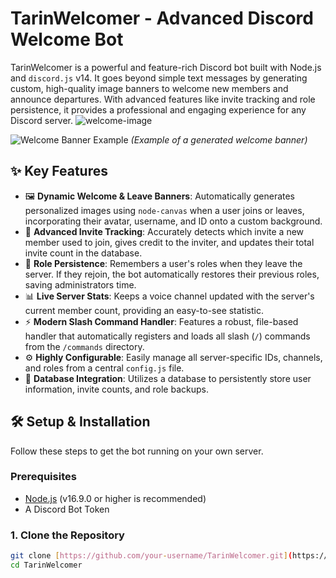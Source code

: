 # TarinWelcomer - Advanced Discord Welcome Bot

TarinWelcomer is a powerful and feature-rich Discord bot built with Node.js and `discord.js` v14. It goes beyond simple text messages by generating custom, high-quality image banners to welcome new members and announce departures. With advanced features like invite tracking and role persistence, it provides a professional and engaging experience for any Discord server.
![welcome-image](https://github.com/user-attachments/assets/2b314afa-53de-4c83-9e6d-f0a5dec6f9a5)

![Welcome Banner Example]()
*(Example of a generated welcome banner)*

## ✨ Key Features

* 🖼️ **Dynamic Welcome & Leave Banners**: Automatically generates personalized images using `node-canvas` when a user joins or leaves, incorporating their avatar, username, and ID onto a custom background.
* 🔗 **Advanced Invite Tracking**: Accurately detects which invite a new member used to join, gives credit to the inviter, and updates their total invite count in the database.
* 🔄 **Role Persistence**: Remembers a user's roles when they leave the server. If they rejoin, the bot automatically restores their previous roles, saving administrators time.
* 📊 **Live Server Stats**: Keeps a voice channel updated with the server's current member count, providing an easy-to-see statistic.
* ⚡ **Modern Slash Command Handler**: Features a robust, file-based handler that automatically registers and loads all slash (`/`) commands from the `/commands` directory.
* ⚙️ **Highly Configurable**: Easily manage all server-specific IDs, channels, and roles from a central `config.js` file.
* 💾 **Database Integration**: Utilizes a database to persistently store user information, invite counts, and role backups.

## 🛠️ Setup & Installation

Follow these steps to get the bot running on your own server.

### Prerequisites

* [Node.js](https://nodejs.org/en/) (v16.9.0 or higher is recommended)
* A Discord Bot Token

### 1. Clone the Repository

```bash
git clone [https://github.com/your-username/TarinWelcomer.git](https://github.com/your-username/TarinWelcomer.git)
cd TarinWelcomer
